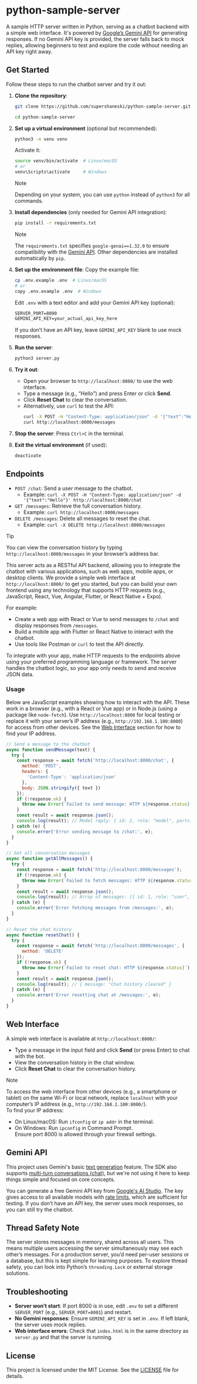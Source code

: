 # python-sample-server

A sample HTTP server written in Python, serving as a chatbot backend with a simple web interface. It's powered by [Google’s Gemini API](https://ai.google.dev/gemini-api/docs) for generating responses. If no Gemini API key is provided, the server falls back to mock replies, allowing beginners to test and explore the code without needing an API key right away.

## Get Started

Follow these steps to run the chatbot server and try it out:

1. **Clone the repository**:
   ```sh
   git clone https://github.com/supershaneski/python-sample-server.git
   
   cd python-sample-server
   ```

2. **Set up a virtual environment** (optional but recommended):
   ```sh
   python3 -m venv venv
   ```
   Activate it:
   ```sh
   source venv/bin/activate  # Linux/macOS
   # or
   venv\Scripts\activate     # Windows
   ```
   > [!NOTE]  
   > Depending on your system, you can use `python` instead of `python3` for all commands.


1. **Install dependencies** (only needed for Gemini API integration):
   ```sh
   pip install -r requirements.txt
   ```
   > [!NOTE]  
   > The `requirements.txt` specifies `google-genai==1.32.0` to ensure compatibility with the [Gemini API](https://ai.google.dev/gemini-api/docs/quickstart#install-gemini-library). Other dependencies are installed automatically by `pip`.

2. **Set up the environment file**:
   Copy the example file:
   ```sh
   cp .env.example .env  # Linux/macOS
   # or
   copy .env.example .env  # Windows
   ```
   Edit `.env` with a text editor and add your Gemini API key (optional):
   ```txt
   SERVER_PORT=8000
   GEMINI_API_KEY=your_actual_api_key_here
   ```
   If you don’t have an API key, leave `GEMINI_API_KEY` blank to use mock responses.

3. **Run the server**:
   ```sh
   python3 server.py
   ```

4. **Try it out**:
   - Open your browser to `http://localhost:8000/` to use the web interface.
   - Type a message (e.g., “Hello”) and press Enter or click **Send**.
   - Click **Reset Chat** to clear the conversation.
   - Alternatively, use `curl` to test the API:
     ```sh
     curl -X POST -H "Content-Type: application/json" -d '{"text":"Hello"}' http://localhost:8000/chat
     curl http://localhost:8000/messages
     ```

5. **Stop the server**:
   Press `Ctrl+C` in the terminal.

6. **Exit the virtual environment** (if used):
   ```sh
   deactivate
   ```

## Endpoints

- `POST /chat`: Send a user message to the chatbot.
  - Example: `curl -X POST -H "Content-Type: application/json" -d '{"text":"Hello"}' http://localhost:8000/chat`
- `GET /messages`: Retrieve the full conversation history.
  - Example: `curl http://localhost:8000/messages`
- `DELETE /messages`: Delete all messages to reset the chat.
  - Example: `curl -X DELETE http://localhost:8000/messages`

> [!TIP]  
> You can view the conversation history by typing `http://localhost:8000/messages` in your browser’s address bar.

This server acts as a RESTful API backend, allowing you to integrate the chatbot with various applications, such as web apps, mobile apps, or desktop clients. We provide a simple web interface at `http://localhost:8000/` to get you started, but you can build your own frontend using any technology that supports HTTP requests (e.g., JavaScript, React, Vue, Angular, Flutter, or React Native + Expo). 

For example:
- Create a web app with React or Vue to send messages to `/chat` and display responses from `/messages`.
- Build a mobile app with Flutter or React Native to interact with the chatbot.
- Use tools like Postman or `curl` to test the API directly.

To integrate with your app, make HTTP requests to the endpoints above using your preferred programming language or framework. The server handles the chatbot logic, so your app only needs to send and receive JSON data.

### Usage

Below are JavaScript examples showing how to interact with the API. These work in a browser (e.g., with a React or Vue app) or in Node.js (using a package like `node-fetch`). Use `http://localhost:8000` for local testing or replace it with your server’s IP address (e.g., `http://192.168.1.100:8000`) for access from other devices. See the [Web Interface](#web-interface) section for how to find your IP address.

```javascript
// Send a message to the chatbot
async function sendMessage(text) {
  try {
    const response = await fetch('http://localhost:8000/chat', {
      method: 'POST',
      headers: {
        'Content-Type': 'application/json'
      },
      body: JSON.stringify({ text })
    });
    if (!response.ok) {
      throw new Error(`Failed to send message: HTTP ${response.status}`);
    }
    const result = await response.json();
    console.log(result); // Model reply: { id: 2, role: "model", parts: [{ text: "..." }] }
  } catch (e) {
    console.error('Error sending message to /chat:', e);
  }
}

// Get all conversation messages
async function getAllMessages() {
  try {
    const response = await fetch('http://localhost:8000/messages');
    if (!response.ok) {
      throw new Error(`Failed to fetch messages: HTTP ${response.status}`);
    }
    const result = await response.json();
    console.log(result); // Array of messages: [{ id: 1, role: "user", parts: [...] }, ...]
  } catch (e) {
    console.error('Error fetching messages from /messages:', e);
  }
}

// Reset the chat history
async function resetChat() {
  try {
    const response = await fetch('http://localhost:8000/messages', {
      method: 'DELETE'
    });
    if (!response.ok) {
      throw new Error(`Failed to reset chat: HTTP ${response.status}`);
    }
    const result = await response.json();
    console.log(result); // { message: "Chat history cleared" }
  } catch (e) {
    console.error('Error resetting chat at /messages:', e);
  }
}
```

## Web Interface

A simple web interface is available at `http://localhost:8000/`:
- Type a message in the input field and click **Send** (or press Enter) to chat with the bot.
- View the conversation history in the chat window.
- Click **Reset Chat** to clear the conversation history.

> [!NOTE]  
> To access the web interface from other devices (e.g., a smartphone or tablet) on the same Wi-Fi or local network, replace `localhost` with your computer’s IP address (e.g., `http://192.168.1.100:8000/`).  
> To find your IP address:  
> - On Linux/macOS: Run `ifconfig` or `ip addr` in the terminal.  
> - On Windows: Run `ipconfig` in Command Prompt.  
> Ensure port 8000 is allowed through your firewall settings.

## Gemini API

This project uses Gemini's basic [text generation](https://ai.google.dev/gemini-api/docs/text-generation) feature. The SDK also supports [multi-turn conversations (chat)](https://ai.google.dev/gemini-api/docs/text-generation#multi-turn-conversations), but we're not using it here to keep things simple and focused on core concepts.

You can generate a free Gemini API key from [Google's AI Studio](https://aistudio.google.com/apikey). The key gives access to all available models with [rate limits](https://ai.google.dev/gemini-api/docs/rate-limits), which are sufficient for testing. If you don’t have an API key, the server uses mock responses, so you can still try the chatbot.

## Thread Safety Note

The server stores messages in memory, shared across all users. This means multiple users accessing the server simultaneously may see each other’s messages. For a production server, you’d need per-user sessions or a database, but this is kept simple for learning purposes. To explore thread safety, you can look into Python’s `threading.Lock` or external storage solutions.

## Troubleshooting

- **Server won’t start**: If port 8000 is in use, edit `.env` to set a different `SERVER_PORT` (e.g., `SERVER_PORT=8001`) and restart.
- **No Gemini responses**: Ensure `GEMINI_API_KEY` is set in `.env`. If left blank, the server uses mock replies.
- **Web interface errors**: Check that `index.html` is in the same directory as `server.py` and that the server is running.

## License

This project is licensed under the MIT License. See the [LICENSE](/LICENSE) file for details.

